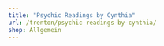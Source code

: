 ```yaml
---
title: "Psychic Readings by Cynthia"
url: /trenton/psychic-readings-by-cynthia/
shop: Allgemein
---
```


